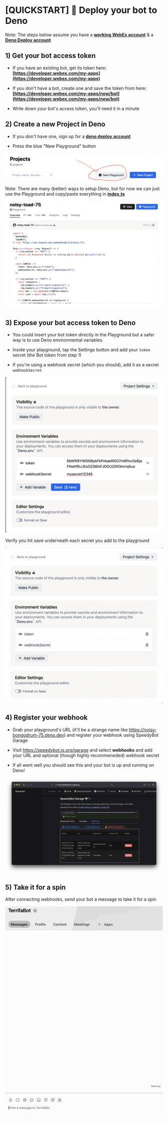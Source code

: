 # [QUICKSTART] 🦖 Deploy your bot to Deno

Note: The steps below assume you have a **[working WebEx account](https://developer.webex.com/signup)** & a **[Deno Deploy account](https://deno.com/deploy/)**

## 1) Get your bot access token

- If you have an existing bot, get its token here: **[https://developer.webex.com/my-apps](https://developer.webex.com/my-apps)**

- If you don't have a bot, create one and save the token from here: **[https://developer.webex.com/my-apps/new/bot](https://developer.webex.com/my-apps/new/bot)**

- Write down your bot's access token, you'll need it in a minute

## 2) Create a new Project in Deno

- If you don't have one, sign up for a **[deno deploy account](https://deno.com/deploy)**

- Press the blue "New Playground" button

![sb](https://raw.githubusercontent.com/valgaze/speedybot-utils/main/assets/various/deno/deno_playground.png)

Note: There are many (better) ways to setup Deno, but for now we can just use the Playground and copy/paste everything in **[index.ts](./index.ts)**

![sb](https://raw.githubusercontent.com/valgaze/speedybot-utils/main/assets/various/deno/deno_addcode.png)

## 3) Expose your bot access token to Deno

- You could insert your bot token directly in the Playground but a safer way is to use Deno environmental variables

- Inside your playground, tap the Settings button and add your `token` secret (the Bot token from step 1)

- If you're using a webhook secret (which you should), add it as a secret `webhookSecret`

![sb](https://raw.githubusercontent.com/valgaze/speedybot-utils/main/assets/various/deno/set_secrets.png)

Verify you hit save underneath each secret you add to the playground

![sb](https://raw.githubusercontent.com/valgaze/speedybot-utils/main/assets/various/deno/set_secrets_saved.png)

## 4) Register your webhook

- Grab your playground's URL (it'll be a strange name like https://noisy-bongodrum-75.deno.dev) and register your webhook using SpeedyBot Garage

- Visit https://speedybot.js.org/garage and select **webhooks** and add your URL and optional (though highly recommeneded) webhook secret

- If all went well you should see this and your bot is up and running on Deno!

![sb](https://raw.githubusercontent.com/valgaze/speedybot-utils/main/assets/various/deno/deno_webhook.png)

## 5) Take it for a spin

After connecting webhooks, send your bot a message to take it for a spin

<img src="https://raw.githubusercontent.com/valgaze/speedybot-utils/main/assets/various/first_spin.gif" />
